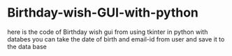 # Birthday-wish-GUI-with-python
here is the code of Birthday wish gui from using tkinter in python with databes
you can take the date of birth and email-id from user and save it to the data base
